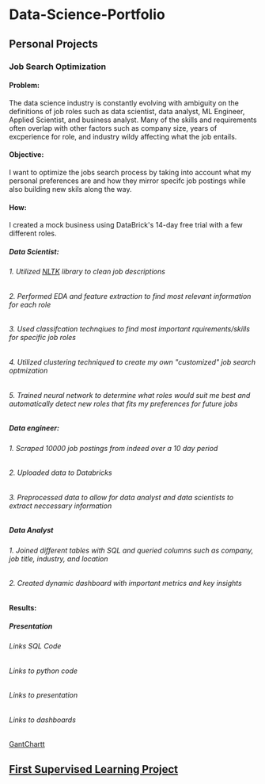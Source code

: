 # Data-Science-Portfolio
## Personal Projects
### Job Search Optimization
#### Problem: 
The data science industry is constantly evolving with ambiguity on the definitions of job roles such as data scientist, data analyst, ML Engineer, Applied Scientist, and business analyst. Many of the skills and requirements often overlap with other factors such as company size, years of excperience for role, and industry wildy affecting what the job entails.
#### Objective:
I want to optimize the jobs search process by taking into account what my personal preferences are and how they mirror specifc job postings while also building new skils along the way.
#### How: 
I created a mock business using DataBrick's 14-day free trial with a few different roles.

##### Data Scientist: 
###### 1. Utilized [NLTK](https://www.nltk.org/) library to clean job descriptions 
###### 2. Performed EDA and feature extraction to find most relevant information for each role 
###### 3. Used classifcation technqiues to find most important rquirements/skills for specific job roles
###### 4. Utilized clustering techniqued to create my own "customized" job search optmization
###### 5. Trained neural network to determine what roles would suit me best and automatically detect new roles that fits my preferences for future jobs

##### Data engineer: 
###### 1. Scraped 10000 job postings from indeed over a 10 day period 
###### 2. Uploaded data to Databricks
###### 3. Preprocessed data to allow for data analyst and data scientists to extract neccessary information 

##### Data Analyst
###### 1. Joined different tables with SQL and queried columns such as company, job title, industry, and location 
###### 2. Created dynamic dashboard with important metrics and key insights

#### Results:
##### Presentation

###### Links SQL Code
###### Links to python code 
###### Links to presentation
###### Links to dashboards
[GantChartt](Project_roadmap.png)

## [First Supervised Learning Project](https://github.com/kylenewm/First-Supervised-Learning-Project)
